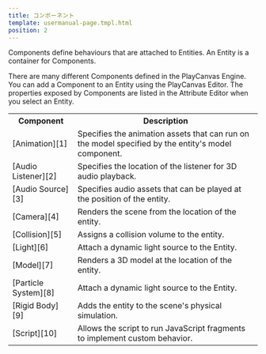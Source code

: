 ```yaml
---
title: コンポーネント
template: usermanual-page.tmpl.html
position: 2
---
```


Components define behaviours that are attached to Entities. An Entity is a container for Components.

There are many different Components defined in the PlayCanvas Engine. You can add a Component to an Entity using the PlayCanvas Editor. The properties exposed by Components are listed in the Attribute Editor when you select an Entity.

<table class="table table-striped">
    <tbody>
        <tr>
            <th>Component</th>
            <th>Description</th>
        </tr>
    <tr>
        <td>[Animation][1]</td>
        <td>Specifies the animation assets that can run on the model specified by the entity's model component.</td>
    </tr>
    <tr>
        <td>[Audio Listener][2]</td>
        <td>Specifies the location of the listener for 3D audio playback.</td>
    </tr>
    <tr>
        <td>[Audio Source][3]</td>
        <td>Specifies audio assets that can be played at the position of the entity.</td>
    </tr>
    <tr>
        <td>[Camera][4]</td>
        <td>Renders the scene from the location of the entity.</td>
    </tr>
    <tr>
        <td>[Collision][5]</td>
        <td>Assigns a collision volume to the entity.</td>
    </tr>
    <tr>
        <td>[Light][6]</td>
        <td>Attach a dynamic light source to the Entity.</td>
    </tr>
    <tr>
        <td>[Model][7]</td>
        <td>Renders a 3D model at the location of the entity.</td>
    </tr>
    <tr>
        <td>[Particle System][8]</td>
        <td>Attach a dynamic light source to the Entity.</td>
    </tr>
    <tr>
        <td>[Rigid Body][9]</td>
        <td>Adds the entity to the scene's physical simulation.</td>
    </tr>
    <tr>
        <td>[Script][10]</td>
        <td>Allows the script to run JavaScript fragments to implement custom behavior.</td>
    </tr>
</tbody></table>

[1]: /user-manual/packs/components/animation
[2]: /user-manual/packs/components/audiolistener
[3]: /user-manual/packs/components/audiosource
[4]: /user-manual/packs/components/camera
[5]: /user-manual/packs/components/collision
[6]: /user-manual/packs/components/light
[7]: /user-manual/packs/components/model
[8]: /user-manual/packs/components/particlesystem
[9]: /user-manual/packs/components/rigidbody
[10]: /user-manual/packs/components/script

